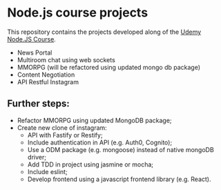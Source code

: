 # Node.js course projects

This repository contains the projects developed along of the [Udemy Node.JS Course](https://www.udemy.com/curso-completo-do-desenvolvedor-nodejs/).

* News Portal
* Multiroom chat using web sockets
* MMORPG (will be refactored using updated mongo db package)
* Content Negotiation
* API Restful Instagram

## Further steps:

* Refactor MMORPG using updated MongoDB package;
* Create new clone of instagram:
    * API with Fastify or Restify;
    * Include authentication in API (e.g. Auth0, Cognito);
    * Use a ODM package (e.g. mongoose) instead of native mongoDB driver;
    * Add TDD in project using jasmine or mocha;
    * Include eslint;
    * Develop frontend using a javascript frontend library (e.g. React).
